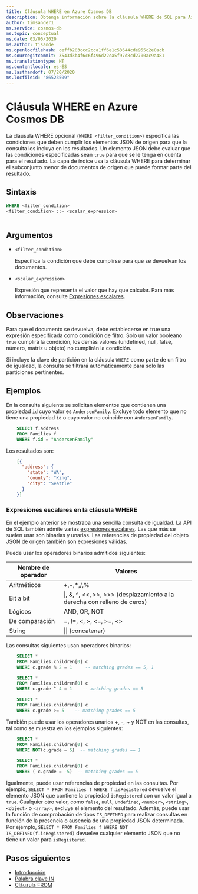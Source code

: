 ```yaml
---
title: Cláusula WHERE en Azure Cosmos DB
description: Obtenga información sobre la cláusula WHERE de SQL para Azure Cosmos DB.
author: timsander1
ms.service: cosmos-db
ms.topic: conceptual
ms.date: 03/06/2020
ms.author: tisande
ms.openlocfilehash: ceffb203ccc2cca1ff6e1c53644cde955c2e0acb
ms.sourcegitcommit: 3543d3b4f6c6f496d22ea5f97d8cd2700ac9a481
ms.translationtype: HT
ms.contentlocale: es-ES
ms.lasthandoff: 07/20/2020
ms.locfileid: "86523509"
---
```

# <a name="where-clause-in-azure-cosmos-db"></a>Cláusula WHERE en Azure Cosmos DB

La cláusula WHERE opcional (`WHERE <filter_condition>`) especifica las condiciones que deben cumplir los elementos JSON de origen para que la consulta los incluya en los resultados. Un elemento JSON debe evaluar que las condiciones especificadas sean `true` para que se le tenga en cuenta para el resultado. La capa de índice usa la cláusula WHERE para determinar el subconjunto menor de documentos de origen que puede formar parte del resultado.
  
## <a name="syntax"></a>Sintaxis
  
```sql  
WHERE <filter_condition>  
<filter_condition> ::= <scalar_expression>  
  
```  
  
## <a name="arguments"></a>Argumentos

- `<filter_condition>`  
  
   Especifica la condición que debe cumplirse para que se devuelvan los documentos.  
  
- `<scalar_expression>`  
  
   Expresión que representa el valor que hay que calcular. Para más información, consulte [Expresiones escalares](sql-query-scalar-expressions.md).  
  
## <a name="remarks"></a>Observaciones
  
  Para que el documento se devuelva, debe establecerse en true una expresión especificada como condición de filtro. Solo un valor booleano `true` cumplirá la condición, los demás valores (undefined, null, false, número, matriz u objeto) no cumplirán la condición.

  Si incluye la clave de partición en la cláusula `WHERE` como parte de un filtro de igualdad, la consulta se filtrará automáticamente para solo las particiones pertinentes.

## <a name="examples"></a>Ejemplos

En la consulta siguiente se solicitan elementos que contienen una propiedad `id` cuyo valor es `AndersenFamily`. Excluye todo elemento que no tiene una propiedad `id` o cuyo valor no coincide con `AndersenFamily`.

```sql
    SELECT f.address
    FROM Families f
    WHERE f.id = "AndersenFamily"
```

Los resultados son:

```json
    [{
      "address": {
        "state": "WA",
        "county": "King",
        "city": "Seattle"
      }
    }]
```

### <a name="scalar-expressions-in-the-where-clause"></a>Expresiones escalares en la cláusula WHERE

En el ejemplo anterior se mostraba una sencilla consulta de igualdad. La API de SQL también admite varias [expresiones escalares](sql-query-scalar-expressions.md). Las que más se suelen usar son binarias y unarias. Las referencias de propiedad del objeto JSON de origen también son expresiones válidas.

Puede usar los operadores binarios admitidos siguientes:  

|**Nombre de operador**  | **Valores** |
|---------|---------|
|Aritméticos | +,-,*,/,% |
|Bit a bit    | \|, &, ^, <<, >>, >>> (desplazamiento a la derecha con relleno de ceros) |
|Lógicos    | AND, OR, NOT      |
|De comparación | =, !=, &lt;, &gt;, &lt;=, &gt;=, <> |
|String     |  \|\| (concatenar) |

Las consultas siguientes usan operadores binarios:

```sql
    SELECT *
    FROM Families.children[0] c
    WHERE c.grade % 2 = 1     -- matching grades == 5, 1

    SELECT *
    FROM Families.children[0] c
    WHERE c.grade ^ 4 = 1    -- matching grades == 5

    SELECT *
    FROM Families.children[0] c
    WHERE c.grade >= 5    -- matching grades == 5
```

También puede usar los operadores unarios +, -, ~ y NOT en las consultas, tal como se muestra en los ejemplos siguientes:

```sql
    SELECT *
    FROM Families.children[0] c
    WHERE NOT(c.grade = 5)  -- matching grades == 1

    SELECT *
    FROM Families.children[0] c
    WHERE (-c.grade = -5)  -- matching grades == 5
```

Igualmente, puede usar referencias de propiedad en las consultas. Por ejemplo, `SELECT * FROM Families f WHERE f.isRegistered` devuelve el elemento JSON que contiene la propiedad `isRegistered` con un valor igual a `true`. Cualquier otro valor, como `false`, `null`, `Undefined`, `<number>`, `<string>`, `<object>` o `<array>`, excluye el elemento del resultado. Además, puede usar la función de comprobación de tipos `IS_DEFINED` para realizar consultas en función de la presencia o ausencia de una propiedad JSON determinada. Por ejemplo, `SELECT * FROM Families f WHERE NOT IS_DEFINED(f.isRegistered)` devuelve cualquier elemento JSON que no tiene un valor para `isRegistered`.

## <a name="next-steps"></a>Pasos siguientes

- [Introducción](sql-query-getting-started.md)
- [Palabra clave IN](sql-query-keywords.md#in)
- [Cláusula FROM](sql-query-from.md)
